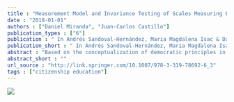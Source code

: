 ```yaml
---
title : "Measurement Model and Invariance Testing of Scales Measuring Egalitarian Values in ICCS 2009"
date : "2018-01-01"
authors : ["Daniel Miranda", "Juan-Carlos Castillo"]
publication_types : ["6"]
publication : " In Andrés Sandoval-Hernández, Maria Magdalena Isac & Daniel Miranda: Teaching Tolerance in a Globalized World 19--31 . Cham: Springer International Publishing https://doi.org/10.1007/978-3-319-78692-6_3. ISBN: 978-3-319-78691-9 978-3-319-78692-6"
publication_short : " In Andrés Sandoval-Hernández, Maria Magdalena Isac & Daniel Miranda: Teaching Tolerance in a Globalized World 19--31 . Cham: Springer International Publishing https://doi.org/10.1007/978-3-319-78692-6_3. ISBN: 978-3-319-78691-9 978-3-319-78692-6"
abstract : "Based on the conceptualization of democratic principles in the International Civic and Citizenship Education Study (ICCS) 2009, particularly attitudes concerning equal rights for disadvantaged groups, such as immigrants, ethnic groups and women, this chapter evaluates the extent to which the scales measuring attitudes toward gender equality, equal rights for all ethnic/racial groups and equal rights for immigrants are invariant, and to what extent they can be compared across the countries participating in the study. Multi-group confirmatory factor analysis is used to estimate a measurement model of the egalitarian attitudes and its measurement equivalence across the 38 countries (n = 140,000 8th grade students) that participated in ICCS 2009. The results indicate that the original scales are non-invariant. Nevertheless, with some modifications, the proposed conceptual model was found to be invariant across countries. The chapter concludes with a discussion of the theoretical and empirical implications of the model."
abstract_short : ""
url_source : "http://link.springer.com/10.1007/978-3-319-78692-6_3"
tags : ["citizenship education"]
---
```


![](https://media.springernature.com/w306/springer-static/cover-hires/book/978-3-319-78692-6)
